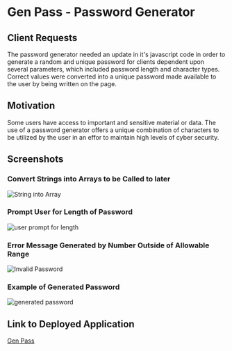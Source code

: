 # Gen Pass - Password Generator

## **Client Requests**

The password generator needed an update in it's javascript code in order to generate a random and unique password for clients dependent upon several parameters, which included password length and character types. Correct values were converted into a unique password made available to the user by being written on the page.

## **Motivation**

Some users have access to important and sensitive material or data. The use of a password generator offers a unique combination of characters to be utilized by the user in an effor to maintain high levels of cyber security.

## **Screenshots**

### Convert Strings into Arrays to be Called to later
![String into Array](https://user-images.githubusercontent.com/83254086/120140344-95a87600-c197-11eb-88d5-e60e0c1886a8.JPG)

### Prompt User for Length of Password
![user prompt for length](https://user-images.githubusercontent.com/83254086/120140345-96410c80-c197-11eb-87c1-eba758f69fba.JPG)

### Error Message Generated by Number Outside of Allowable Range

![Invalid Password](https://user-images.githubusercontent.com/83254086/120140342-95a87600-c197-11eb-893b-a5ab637cfc82.JPG)

### Example of Generated Password

![generated password](https://user-images.githubusercontent.com/83254086/120140340-950fdf80-c197-11eb-9fc5-13e78707badf.JPG)

## **Link to Deployed Application**

[Gen Pass](https://mannyportillo11.github.io/genPass/)